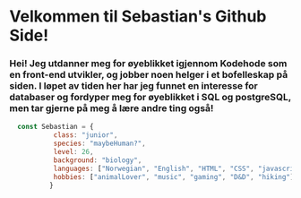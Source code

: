 <h1>Velkommen til Sebastian's Github Side!</h1>

<h3 align="left">         Hei! Jeg utdanner meg for øyeblikket igjennom Kodehode som en front-end utvikler, og jobber noen helger i et bofelleskap på siden. I løpet av tiden her har jeg funnet en interesse for databaser og fordyper meg for øyeblikket i SQL og postgreSQL, men tar gjerne på meg å lære andre ting også!</h3>

```javascript
  const Sebastian = {
           class: "junior",
           species: "maybeHuman?",
           level: 26,
           background: "biology", 
           languages: ["Norwegian", "English", "HTML", "CSS", "javascript", "SQL", "React"],
           hobbies: ["animalLover", "music", "gaming", "D&D", "hiking"], 
          }
